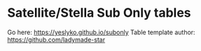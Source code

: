 ﻿# Satellite/Stella Sub Only tables

Go here: https://yeslyko.github.io/subonly
Table template author: https://github.com/ladymade-star
